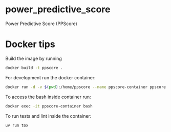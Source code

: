 # power_predictive_score
Power Predictive Score (PPScore)

# Docker tips

Build the image by running
```bash
docker build -t ppscore .
```
For development run the docker container:
```bash
docker run -d -v $(pwd):/home/ppscore --name ppscore-container ppscore tail -f /dev/null
```
To access the bash inside container run:
```bash
docker exec -it ppscore-container bash
```
To run tests and lint inside the container:
```bash
uv run tox
```
